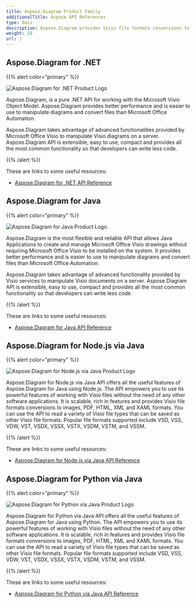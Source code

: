 ```yaml
---
title: Aspose.Diagram Product Family
additionalTitle: Aspose API References
type: docs
description: Aspose.Diagram provides Visio file formats conversions to images, PDF, HTML, XML and XAML formats. Popular file formats supported include VSD, VSS, VDW, VST, VSDX, VSSX, VSTX, VSDM, VSTM, and VSSM.
weight: 10
url: /
---
```

## Aspose.Diagram for .NET

{{% alert color="primary" %}} 

![Aspose.Diagram for .NET Product Logo](home_1.png)


Aspose.Diagram, is a pure .NET API for working with the Microsoft Visio Object Model. Aspose.Diagram provides better performance and is easier to use to manipulate diagrams and convert files than Microsoft Office Automation.

Aspose.Diagram takes advantage of advanced functionalities provided by Microsoft Office Visio to manipulate Visio diagrams on a server. Aspose.Diagram API is extensible, easy to use, compact and provides all the most common functionality so that developers can write less code. 

{{% /alert %}} 

These are links to some useful resources:
- [Aspose.Diagram for .NET API Reference](/diagram/net/)

## Aspose.Diagram for Java

{{% alert color="primary" %}} 

![Aspose.Diagram for Java Product Logo](home_2.png)

Aspose.Diagram is the most flexible and reliable API that allows Java Applications to create and manage Microsoft Office Visio drawings without requiring Microsoft Office Visio to be installed on the system. It provides better performance and is easier to use to manipulate diagrams and convert files than Microsoft Office Automation.

Aspose.Diagram takes advantage of advanced functionality provided by Visio services to manipulate Visio documents on a server. Aspose.Diagram API is extensible, easy to use, compact and provides all the most common functionality so that developers can write less code.

{{% /alert %}} 

These are links to some useful resources:
- [Aspose.Diagram for Java API Reference](/diagram/java/)

## Aspose.Diagram for Node.js via Java

{{% alert color="primary" %}} 

![Aspose.Diagram for Node.js via Java Product Logo](home_3.png)

Aspose.Diagram for Node.js via Java API offers all the useful features of Aspose.Diagram for Java using Node.js. The API empowers you to use its powerful features of working with Visio files without the need of any other software applications. It is scalable, rich in features and provides Visio file formats conversions to images, PDF, HTML, XML and XAML formats. You can use the API to read a variety of Visio file types that can be saved as other Visio file formats. Popular file formats supported include VSD, VSS, VDW, VST, VSDX, VSSX, VSTX, VSDM, VSTM, and VSSM.

{{% /alert %}} 

These are links to some useful resources:

- [Aspose.Diagram for Node.js via Java API Reference](/diagram/nodejs/)

## Aspose.Diagram for Python via Java

{{% alert color="primary" %}} 

![Aspose.Diagram for Python via Java Product Logo](home_4.png)

Aspose.Diagram for Python via Java API offers all the useful features of Aspose.Diagram for Java using Python. The API empowers you to use its powerful features of working with Visio files without the need of any other software applications. It is scalable, rich in features and provides Visio file formats conversions to images, PDF, HTML, XML and XAML formats. You can use the API to read a variety of Visio file types that can be saved as other Visio file formats. Popular file formats supported include VSD, VSS, VDW, VST, VSDX, VSSX, VSTX, VSDM, VSTM, and VSSM.

{{% /alert %}} 

These are links to some useful resources:
- [Aspose.Diagram for Python via Java API Reference](/diagram/python-java/)